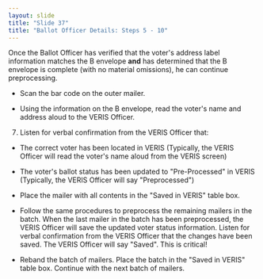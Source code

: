 ```yaml
---
layout: slide
title: "Slide 37"
title: "Ballot Officer Details: Steps 5 - 10"
---
```


Once the Ballot Officer has verified that the voter's address label information matches the B envelope **and** has determined that the B envelope is complete (with no material omissions), he can continue preprocessing.

- Scan the bar code on the outer mailer.

- Using the information on the B envelope, read the voter's name and address aloud to the VERIS Officer.

7. Listen for verbal confirmation from the VERIS Officer that:

* The correct voter has been located in VERIS (Typically, the VERIS Officer will read the voter's name aloud from the VERIS screen)

* The voter's ballot status has been updated to "Pre-Processed" in VERIS (Typically, the VERIS Officer will say "Preprocessed")

- Place the mailer with all contents in the "Saved in VERIS" table box.

- Follow the same procedures to preprocess the remaining mailers in the batch. When the last mailer in the batch has been preprocessed, the VERIS Officer will save the updated voter status information. Listen for verbal confirmation from the VERIS Officer that the changes have been saved. The VERIS Officer will say "Saved". This is critical!

- Reband the batch of mailers. Place the batch in the "Saved in VERIS" table box. Continue with the next batch of mailers.